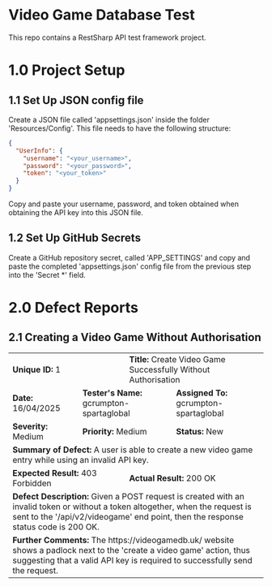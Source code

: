 # Video Game Database Test
This repo contains a RestSharp API test framework project.

# 1.0 Project Setup
## 1.1 Set Up JSON config file
Create a JSON file called 'appsettings.json' inside the folder 'Resources/Config'. This file needs to have the following structure:
```json
{
  "UserInfo": {
    "username": "<your_username>",
    "password": "<your_password>",
    "token": "<your_token>"
  }
}
```
Copy and paste your username, password, and token obtained when obtaining the API key into this JSON file.

## 1.2 Set Up GitHub Secrets
Create a GitHub repository secret, called 'APP_SETTINGS' and copy and paste the completed 'appsettings.json' config file from the previous step into the 'Secret *' field.

# 2.0 Defect Reports
## 2.1 Creating a Video Game Without Authorisation
<table>
    <tbody>
        <tr>
            <td colspan=3><b>Unique ID:</b> 1</td>
            <td colspan=3><b>Title:</b> Create Video Game Successfully Without Authorisation</td>
        </tr>
        <tr>
            <td colspan=2><b>Date:</b> 16/04/2025</td>
            <td colspan=2><b>Tester's Name:</b> gcrumpton-spartaglobal</td>
            <td colspan=2><b>Assigned To:</b> gcrumpton-spartaglobal</td>
        </tr>
        <tr>
            <td colspan=2><b>Severity:</b> Medium</td>
            <td colspan=2><b>Priority:</b> Medium</td>
            <td colspan=2><b>Status:</b> New</td>
        </tr>
        <tr>
            <td colspan=6><b>Summary of Defect:</b> A user is able to create a new video game entry while using an invalid API key.</td>
        </tr>
        <tr>
            <td colspan=3><b>Expected Result:</b> 403 Forbidden</td>
            <td colspan=3><b>Actual Result:</b> 200 OK</td>
        </tr>
        <tr>
            <td colspan=6>
              <b>Defect Description:</b> Given a POST request is created with an invalid token or without a token altogether,
              when the request is sent to the '/api/v2/videogame' end point, then the response status code is 200 OK.
            </td>
        </tr>
        <td colspan=6><b>Further Comments:</b> The https://videogamedb.uk/ website shows a padlock next to the 'create a video game' action, thus suggesting that a valid API key is required to successfully send the request.</td>
    </tbody>
</table>
